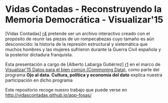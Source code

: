 # Vidas Contadas - Reconstruyendo la Memoria Democrática - Visualizar'15

[Vidas Contadas] [r4] pretende ser un archivo interactivo creado con el propósito de reunir las piezas de un rompecabezas cuyo tamaño es aún desconocido: la historia de la represión estructural y sistemática que muchos hombres y las mujeres sufrieron durante la Guerra Civil española y la posterior dictadura franquista.

Esta presentación a cargo de [Alberto Labarga Gutiérrez] [r1] en el marco de [Visualizar'15 Datos para el bien común (Commoning Data)][r2], como parte del programa **Ojo al data. Cultura, política y economía del dato** explica nuestra participación en dicho programa

Este repositorio recoge nuesro trabajo que puede verse en http://vidascontadas.github.io/app-fosas/

[r1]: http://medialab-prado.es/mmedia/15824/view 
[r2]: http://medialab-prado.es/article/visualizar15-seminario
[r3]: http://vidascontadas.github.io/app-fosas/
[r4]: http://vidascontadas.org
